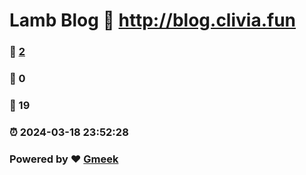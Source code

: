 # Lamb Blog :link: http://blog.clivia.fun 
### :page_facing_up: [2](http://blog.clivia.fun/tag.html) 
### :speech_balloon: 0 
### :hibiscus: 19 
### :alarm_clock: 2024-03-18 23:52:28 
### Powered by :heart: [Gmeek](https://github.com/Meekdai/Gmeek)
